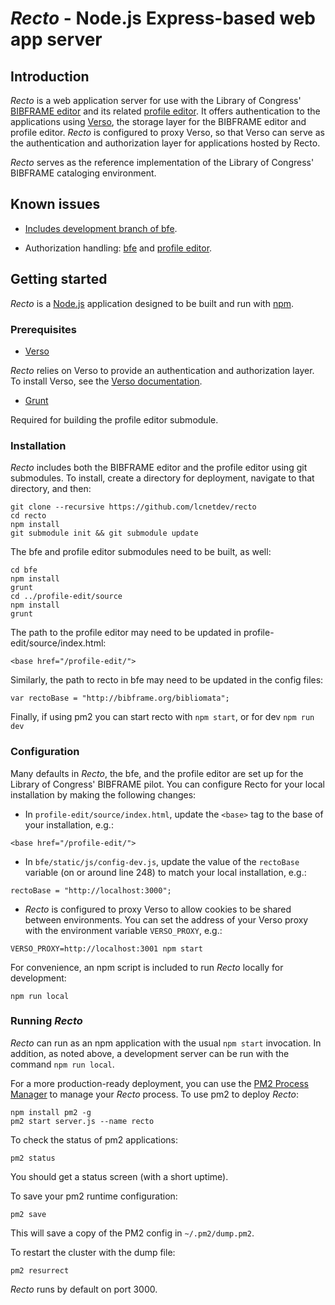 # _Recto_ - Node.js Express-based web app server

## Introduction

_Recto_ is a web application server for use with the Library of Congress' [BIBFRAME editor](https://github.com/lcnetdev/bfe) and its related [profile editor](https://github.com/lcnetdev/profile-edit). It offers authentication to the applications using [Verso](https://github.com/lcnetdev/verso), the storage layer for the BIBFRAME editor and profile editor. _Recto_ is configured to proxy Verso, so that Verso can serve as the authentication and authorization layer for applications hosted by Recto.

_Recto_ serves as the reference implementation of the Library of Congress' BIBFRAME cataloging environment.

## Known issues

* [Includes development branch of bfe](https://github.com/lcnetdev/bfe/issues/33).

* Authorization handling: [bfe](https://github.com/lcnetdev/bfe/issues/36) and [profile editor](https://github.com/lcnetdev/profile-edit/issues/30).

## Getting started

_Recto_ is a [Node.js](https://nodejs.org/) application designed to be built and run with [npm](https://npmjs.com).

### Prerequisites

* [Verso](https://github.com/lcnetdev/verso)

_Recto_ relies on Verso to provide an authentication and authorization layer. To install Verso, see the [Verso documentation](https://github.com/lcnetdev/verso/blob/master/README.md).

* [Grunt](https://gruntjs.com/)

Required for building the profile editor submodule.

### Installation

_Recto_ includes both the BIBFRAME editor and the profile editor using git submodules. To install, create a directory for deployment, navigate to that directory, and then:

```
git clone --recursive https://github.com/lcnetdev/recto
cd recto
npm install
git submodule init && git submodule update
```

The bfe and profile editor submodules need to be built, as well:

```
cd bfe
npm install
grunt
cd ../profile-edit/source
npm install
grunt
```

The path to the profile editor may need to be updated in profile-edit/source/index.html:
```
<base href="/profile-edit/">
```

Similarly, the path to recto in bfe may need to be updated in the config files:
```
var rectoBase = "http://bibframe.org/bibliomata";
```

Finally, if using pm2 you can start recto with `npm start`, or for dev `npm run dev`

### Configuration

Many defaults in _Recto_, the bfe, and the profile editor are set up for the Library of Congress' BIBFRAME pilot. You can configure Recto for your local installation by making the following changes:

* In `profile-edit/source/index.html`, update the `<base>` tag to the base of your installation, e.g.:

```
<base href="/profile-edit/">
```

* In `bfe/static/js/config-dev.js`, update the value of the `rectoBase` variable (on or around line 248) to match your local installation, e.g.:

```
rectoBase = "http://localhost:3000";
```

* _Recto_ is configured to proxy Verso to allow cookies to be shared between environments. You can set the address of your Verso proxy with the environment variable `VERSO_PROXY`, e.g.:

```
VERSO_PROXY=http://localhost:3001 npm start
```

For convenience, an npm script is included to run _Recto_ locally for development:

```
npm run local
```

### Running _Recto_

_Recto_ can run as an npm application with the usual `npm start` invocation. In addition, as noted above, a development server can be run with the command `npm run local`.

For a more production-ready deployment, you can use the [PM2 Process Manager](http://pm2.keymetrics.io/) to manage your _Recto_ process. To use pm2 to deploy _Recto_:

```
npm install pm2 -g
pm2 start server.js --name recto
```

To check the status of pm2 applications:

```
pm2 status
```

You should get a status screen (with a short uptime).

To save your pm2 runtime configuration:

```
pm2 save 
```

This will save a copy of the PM2 config in `~/.pm2/dump.pm2`.

To restart the cluster with the dump file:
```
pm2 resurrect
```

_Recto_ runs by default on port 3000.

